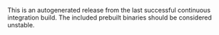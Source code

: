 This is an autogenerated release from the last successful continuous integration build.
The included prebuilt binaries should be considered unstable.